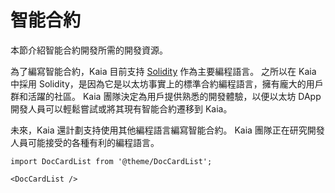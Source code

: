 # 智能合約

本節介紹智能合約開發所需的開發資源。

為了編寫智能合約，Kaia 目前支持 [Solidity](https://github.com/ethereum/solidity) 作為主要編程語言。 之所以在 Kaia 中採用 Solidity，是因為它是以太坊事實上的標準合約編程語言，擁有龐大的用戶群和活躍的社區。 Kaia 團隊決定為用戶提供熟悉的開發體驗，以便以太坊 DApp 開發人員可以輕鬆嘗試或將其現有智能合約遷移到 Kaia。

未來，Kaia 還計劃支持使用其他編程語言編寫智能合約。 Kaia 團隊正在研究開發人員可能接受的各種有利的編程語言。

```mdx-code-block
import DocCardList from '@theme/DocCardList';

<DocCardList />
```